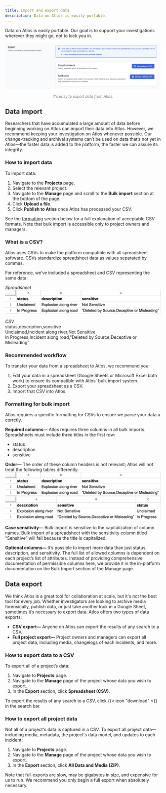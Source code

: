 ```yaml
---
title: Import and export data
description: Data on Atlos is easily portable.
---
```


Data on Atlos is easily portable. Our goal is to support your investigations wherever they might go, not to lock you in.

![A project's export options.](export.png)
<p style="text-align: center; margin: 0px; color: grey; font-size:12px;"><i>It's easy to export data from Atlos.</i></p>

## Data import
Researchers that have accumulated a large amount of data before beginning working on Atlos can import their data into Atlos. However, we recommend keeping your investigation on Atlos whenever possible. Our change-tracking and archival systems can’t be used on data that’s not yet in Atlos—the faster data is added to the platform, the faster we can assure its integrity. 

### How to import data
To import data:
1. Navigate to the **Projects** page.
2. Select the relevant project. 
3. Navigate to the **Manage** page and scroll to the **Bulk import** section at the bottom of the page. 
4. Click **Upload a file**. 
5. Click **Publish to Atlos** once Atlos has processed your CSV. 

See the [formatting](/investigations/import-and-export-data/#formatting-for-bulk-import) section below for a full explanation of acceptable CSV formats. Note that bulk import is accessible only to project owners and managers. 

### What is a CSV? 
Atlos uses CSVs to make the platform compatible with all spreadsheet software. CSVs standardize spreadsheet data as values separated by commas. 

For reference, we’ve included a spreadsheet and CSV representing the same data: 

_Spreadsheet_
![A spreadsheet containing the same info as the CSV below.](spreadsheet.png)

_CSV_ \
status,description,sensitive \
Unclaimed,Incident along river,Not Sensitive \
In Progress,Incident along road,"Deleted by Source,Deceptive or Misleading" 

### Recommended workflow
To transfer your data from a spreadsheet to Atlos, we recommend you:
1. Edit your data in a spreadsheet (Google Sheets or Microsoft Excel both work) to ensure its compatible with Atlos' bulk import system.
2. Export your spreadsheet as a CSV.
3. Import that CSV into Atlos. 

### Formatting for bulk import
Atlos requires a specific formatting for CSVs to ensure we parse your data a corrctly. 

**Required columns—** Atlos requires three columns in all bulk imports. Spreadsheets must include three titles in the first row:
* status
* description
* sensitive

**Order—** The order of these column headers is not relevant; Atlos will not treat the following tables differently:
![A spreadsheet containing three column headers](spreadsheet.png)
![A spreadsheet containg the same column headers in a different order.](spreadsheet2.png)



**Case sensitivity—** Bulk import is sensitive to the capitalization of column names. Bulk import of a spreadsheet with the sensitivity column titled “Sensitive” will fail because the title is capitalized. 

**Optional columns—** It’s possible to import more data than just status, description, and sensitivity. The full list of allowed columns is dependent on each project’s list of attributes. Instead of providing comprehensive documentation of permissible columns here, we provide it in the in-platform documentation on the Bulk Import section of the Manage page. 

## Data export
We think Atlos is a great tool for collaboration at scale, but it's not the best tool for every job. Whether investigators are looking to archive media forensically, publish data, or just take another look in a Google Sheet, sometimes it’s necessary to export data. Atlos offers two types of data exports:
- **CSV export—** Anyone on Atlos can export the results of any search to a CSV.
- **Full project export—** Project owners and managers can export all project data, including media, changelogs of each incidents, and more. 

### How to export data to a CSV
To export all of a project’s data:
1. Navigate to **Projects** page.
2. Navigate to the **Manage** page of the project whose data you wish to export. 
3. In the **Export** section, click **Spreadsheet (CSV)**. 

To export the results of any search to a CSV, click {{< icon "download" >}} in the search bar. 

### How to export all project data
Not all of a project's data is captured in a CSV. To export all project data—including media, metadata, the project's data model, and updates to each incident:
1. Navigate to **Projects** page.
2. Navigate to the **Manage** page of the project whose data you wish to export. 
3. In the **Export** section, click **All Data and Media (ZIP)**. 

Note that full exports are slow, may be gigabytes in size, and expensive for us to run. We recommend you only begin a full export when absolutely necessary.
